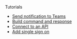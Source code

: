 Tutorials
* [Send notification to Teams](https://github.com/OfficeDev/TeamsFx/wiki/%5BDocument%5D-Notification-(Preview-feature))
* [Build command and response](https://github.com/OfficeDev/TeamsFx/wiki/%5BDocument%5D-Command-and-Response-(Preview-Feature))
* [Connect to an API](https://github.com/OfficeDev/TeamsFx/wiki/%5BDocument%5D-Connect-to-an-API-(Preview-Feature))
* [Add single sign on](https://github.com/OfficeDev/TeamsFx/wiki/%5BDocument%5D-Add-single-sign-on-(Preview-feature))